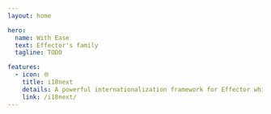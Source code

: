 ```yaml
---
layout: home

hero:
  name: With Ease
  text: Effector's family
  tagline: TODO

features:
  - icon: 🌐
    title: i18next
    details: A powerful internationalization framework for Effector which is based on i18next
    link: /i18next/
---
```

